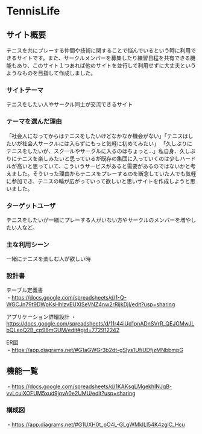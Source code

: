 # TennisLife

## サイト概要
テニスを共にプレーする仲間や技術に関することで悩んでいるという時に利用できるサイトです。また、サークルメンバーを募集したり練習日程を共有できる機能もあり、このサイト１つあれば他のサイトを並行して利用せずに大丈夫というようなものを目指して作成しました。

### サイトテーマ
テニスをしたい人やサークル同士が交流できるサイト

### テーマを選んだ理由
「社会人になってからはテニスをしたいけどなかなか機会がない」「テニスはしたいが社会人サークルには入らずにもっと気軽に初めてみたい」 「久しぶりにテニスをしたいが、スクールやサークルに入るのはちょっと…」私自身、久しぶりにテニスを楽しみたいと思っているが既存の集団に入っていくのは少しハードルが高いと思っていて、こういうサービスがあると需要があるのではないかと考えました。そういった理由からテニスをプレーするのを断念していた人でも気軽に参加でき、テニスの輪が広がっていって欲しいと思いサイトを作成しようと思いました。

### ターゲットユーザ
テニスをしたいが一緒にプレーする人がいない方やサークルのメンバーを増やしたい人など。

### 主な利用シーン
一緒にテニスを楽しむ人が欲しい時

### 設計書

 テーブル定義書<br>
 ・<https://docs.google.com/spreadsheets/d/1-Q-WGCJn79t9DWpKsHhlzvEUXlSeVNZ4nw2rRijkDjI/edit?usp=sharing>

 アプリケーション詳細設計
 ・<https://docs.google.com/spreadsheets/d/11r44iUd1pnADnSVrR_QEJGMwJLbQLeoQ2B_cp98mGUM/edit#gid=772912242>

 ER図<br>
 ・<https://app.diagrams.net/#G1aGWGr3b2dt-gSlys1UfiUDfjzMNbbmpG>

## 機能一覧
・<https://docs.google.com/spreadsheets/d/1KAKsqLMgekhINJqB-vvLcuiXOFUM5xud9jqvA0e2UMU/edit?usp=sharing>

### 構成図
・<https://app.diagrams.net/#G1UXH0t_pO4L-GLgWMkILl54K4zglC_Hcu>
